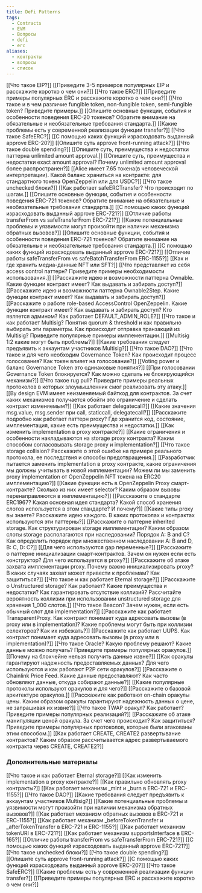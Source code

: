 ```yaml
---
title: DeFi Patterns
tags:
  - Contracts
  - EVM
  - Вопросы
  - defi
  - erc
aliases:
  - контракты
  - вопросы
  - список
---
```

[[Что такое EIP?]]
[[Приведите 3-5 примеров популярных EIP и расскажите коротко о чем они?]]
[[Что такое ERC?]]
[[Приведите примеры популярных ERC и расскажите коротко о чем они?]]
[[Что такое и в чем различие fungible token, non-fungible token, semi-fungible token? Приведите примеры.]]
[[Опишите основные функции, события и особенности поведения ERC-20 токенов? Обратите внимание на обязательные и необязательные требования стандарта.]]
[[Какие проблемы есть у современной реализации функции transfer?]]
[[Что такое SafeERC?]]
[[С помощью каких функций израсходовать выданный approve ERC-20?]]
[[Опишите суть approve front-running attack?]]
[[Что такое double spending?]]
[[Опишите суть, преимущества и недостатки паттерна unlimited amount approval.]]
[[Опишите суть, преимущества и недостатки exact amount approval? Почему unlimited amount approval более распространен?]]
[[Alice имеет 7.65 токена(в человеческой интерпретации). Какой баланс храниться на контракте: для стандартного токена OpenZeppelin или для USDC?]]
[[Что такое unchecked блоки?]]
[[Как работает safeERCTransfer? Что происходит по шагам.]]
[[Опишите основные функции, события и особенности поведения ERC-721 токенов? Обратите внимание на обязательные и необязательные требования стандарта.]]
[[С помощью каких функций израсходовать выданный approve ERC-721?]]
[[Отличие работы transferFrom vs safeTransferFrom ERC-721?]]
[[Какие потенциальные проблемы и уязвимости могут произойти при наличии механизма обратных вызовов?]]
[[Опишите основные функции, события и особенности поведения ERC-721 токенов? Обратите внимание на обязательные и необязательные требования стандарта.]]
[[С помощью каких функций израсходовать выданный approve ERC-721?]]
[[Отличие работы safeTransferFrom vs safeBatchTransferFrom ERC-1155?]]
[[Как и где хранить медиа-данные NFT или SFT?]]
[[Что представляет из себя access control паттерн? Приведите примеры необходимости использования.]]
[[Расскажите идею и возможности паттерна Ownable. Какие функции контракт имеет? Как выдавать и забирать доступ?]]
[[Расскажите идею и возможности паттерна Ownable2Step. Какие функции контракт имеет? Как выдавать и забирать доступ?]]
[[Расскажите о работе role-based AccessControl OpenZeppelin. Какие функции контракт имеет? Как выдавать и забирать доступ? Кто является админом? Как работает DEFAULT_ADMIN_ROLE?]]
[[Что такое и как работает Multisig? Понятия quorum & threshold и как правильно выбирать эти параметры. Как происходит отправка транзакций из Multisig? Приведите популярные примеры имплементации.]]
[[Multisig 1:2 какие могут быть проблемы?]]
[[Какие требования следует предъявить к аккаунтам участников Multisig?]]
[[Что такое DAO?]]
[[Что такое и для чего необходим Governance Token? Как происходит процесс голосования? Как токен влияет на голосование?]]
[[Voting power и баланс Governance Token это одинаковые понятия?]]
[[При голосовании Governance Token блокируется? Как можно сделать не блокирующийся механизм?]]
[[Что такое rug pull? Приведите примеры реальных протоколов в которых злоумышленник смог реализовать эту атаку.]]
[[By design EVM имеет неизменяемый байткод для контрактов. За счет каких механизмов получается обойти это ограничение и сделать контракт изменяемым?]]
[[Как работает delegatecall?]]
[[Какие значения msg.value, msg.sender при call, staticcall, delegatecall?]]
[[Расскажите подробно как работает паттерн proxy? Где хранится код, состояние, имплементация, какие есть преимущества и недостатки.]]
[[Как изменить implementation в proxy контракте?]]
[[Какие ограничения и особенности накладываются на storage proxy контракта? Каким способом согласовывать storage proxy и implementation?]]
[[Что такое storage collision? Расскажите о этой ошибке на примере реального протокола, ее последствия и способы предотвращения.]]
[[Разработчик пытается заменить implementation в proxy контракте, какие ограничения мы должны учитывать в новой имплементации? Можем ли мы заменить proxy implementation от OpenZeppelin NFT токена на ERC20 имплементацию?]]
[[Какие функции есть в OpenZeppelin Proxy смарт-контракте? Сколько из них имеет selector? Каким образом вызовы перенаправляются в имплементацию?]]
[[Расскажите о стандарте ERC1967? Какая основная идея стандарта? Какой способ хранения слотов используется в этом стандарте? И почему?]]
[[Какие типы proxy вы знаете? Расскажите идею каждого. В каких протоколах и контрактах используются эти паттерны?]]
[[Расскажите о паттерне inherited storage. Как структурирован storage имплементации? Каким образом слоты storage располагаются при наследовании? Порядок A: B and C? Как определить порядок при множественном наследовании A: B and D, B: C, D: C?]]
[[Для чего используются gap переменные?]]
[[Расскажите о паттерне инициализации смарт-контрактов. Зачем он нужен если есть конструктор? Для чего используется в proxy?]]
[[Расскажите об атаке захвата имплементации proxy. Почему важно инициализировать proxy? В каких случаях захват может привести к проблемам? Как защититься?]]
[[Что такое и как работает Eternal storage?]]
[[Расскажите о Unstructured storage? Как работает? Какие преимущества и недостатки? Как гарантировать отсутствие коллизий? Рассчитайте вероятность коллизии при использовании unstructured storage для хранения 1_000 слотов.]]
[[Что такое Beacon? Зачем нужен, если есть обычный слот для implementation?]]
[[Расскажите как работает TransparentProxy. Как контракт понимает куда адресовать вызовы (в proxy или в implementation)? Какие проблемы могут быть при коллизии селекторов? Как их избежать?]]
[[Расскажите как работает UUPS. Как контракт понимает куда адресовать вызовы (в proxy или в implementation)?]]
[[Что такое Oracle? Какую проблему решают? Какие данные можно получать? Приведите примеры популярных оракулов.]]
[[Почему на блокчейне нельзя получить данные извне?]]
[[Как оракулы гарантируют надежность предоставляемых данных? Для чего используются и как работают P2P сети оракулов?]]
[[Расскажите о Chainlink Price Feed. Какие данные предоставляют? Как часто обновляют данные, откуда собирают данные?]]
[[Какие популярные протоколы используют оракулов и для чего?]]
[[Расскажите о базовой архитектуре оракулов.]]
[[Расскажите как работают on-chain оракулы цены. Каким образом оракулы гарантируют надежность данных о цене, не запрашивая их извне?]]
[[Что такое TWAP оракул? Как работает? Приведите примеры популярных реализаций?]]
[[Расскажите об атаке манипуляции ценой оракула. За счет чего происходит? Как защититься? Приведите примеры популярных протоколов, которые были атакованы этим способом.]]
[[Как работает CREATE, CREATE2 развертывание контрактов? Каким образом рассчитывается адрес развертываемого контракта через CREATE, CREATE2?]]

### Дополнительные материалы
[[Что такое и как работает Eternal storage?]]
[[Как изменить implementation в proxy контракте?]]
[[Как правильно обновлять proxy контракты?]]
[[Как работает механизм _mint и _burn в ERC-721 и ERC-1155?]]
[[Что такое DAO?]]
[[Какие требования следует предъявить к аккаунтам участников Multisig?]]
[[Какие потенциальные проблемы и уязвимости могут произойти при наличии механизма обратных вызовов?]]
[[Как работает механизм обратных вызовов в ERC-721 и ERC-1155?]]
[[Как работает механизм _beforeTokenTransfer и _afterTokenTransfer в ERC-721 и ERC-1155?]]
[[Как работает механизм tokenURI в ERC-721?]]
[[Как работает механизм supportsInterface в ERC-165?]]
[[Отличие работы transferFrom vs safeTransferFrom ERC-721?]]
[[С помощью каких функций израсходовать выданный approve ERC-721?]]
[[Что такое unchecked блоки?]]
[[Что такое double spending?]]
[[Опишите суть approve front-running attack?]]
[[С помощью каких функций израсходовать выданный approve ERC-20?]]
[[Что такое SafeERC?]]
[[Какие проблемы есть у современной реализации функции transfer?]]
[[Приведите примеры популярных ERC и расскажите коротко о чем они?]]